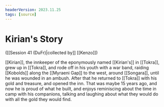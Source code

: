 ```yaml
---
headerVersion: 2023.11.25
tags: [source]
---
```

# Kirian's Story
([[Session 41 (DuFr)|collected by]] [[Kenzo]])

[[Kirian]], the innkeeper of the eponymously named [[Kirian's]] in [[Tokra]], grew up in [[Tokra]], and rode off in his youth with a war band, raiding [[Kobolds]] along the [[Myraeni Gap]] to the west, around [[Songara]], until he was wounded in an ambush. After that he returned to [[Tokra]] with his gold and treasure, and opened the inn. That was maybe 15 years ago, and now he is proud of what he built, and enjoys reminiscing about the time in camp with his companions, talking and laughing about what they would do with all the gold they would find. 